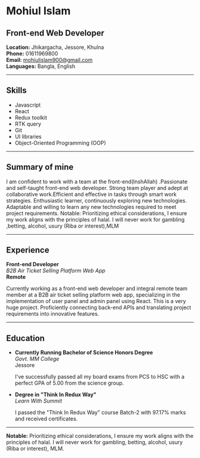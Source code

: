# Mohiul Islam
## Front-end Web Developer

**Location:** Jhikargacha, Jessore, Khulna  
**Phone:** 01611969800  
**Email:** mohiulislam900@gmail.com  
**Languages:** Bangla, English

---

## Skills
- Javascript
- React
- Redux toolkit
- RTK query
- Git
- UI libraries
- Object-Oriented Programming (OOP)

---

## Summary of mine

I am confident to work with a team at the front-end(InshAllah) .Passionate and self-taught front-end web developer. Strong team player and adept at collaborative work.Efficient and effective in tasks through smart work strategies. Enthusiastic learner, continuously exploring new technologies. Adaptable and willing to learn any new technologies required to meet project requirements. Notable: Prioritizing ethical considerations, I ensure my work aligns with the principles of halal. I will never work for gambling ,betting, alcohol, usury (Riba or interest),MLM

---

## Experience

**Front-end Developer**  
*B2B Air Ticket Selling Platform Web App*  
**Remote**  

Currently working as a front-end web developer and integral remote team member at a B2B air ticket selling platform web app, specializing in the implementation of user panel and admin panel using React. This is a very huge project. Proficiently connecting back-end APIs and translating project requirements into innovative features.

---

## Education

- **Currently Running Bachelor of Science Honors Degree**  
  *Govt. MM College*  
  Jessore  

  I've successfully passed all my board exams from PCS to HSC with a perfect GPA of 5.00 from the science group.

- **Degree in "Think In Redux Way"**  
  *Learn With Summit*  

  I passed the "Think In Redux Way" course Batch-2 with 97.17% marks and received certificates.

---

**Notable:** Prioritizing ethical considerations, I ensure my work aligns with the principles of halal. I will never work for gambling, betting, alcohol, usury (Riba or interest), MLM.
